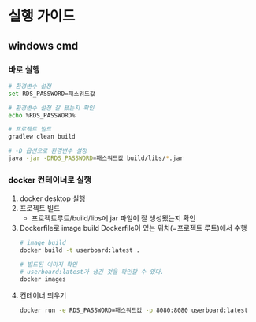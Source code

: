 # 실행 가이드
## windows cmd
### 바로 실행
```bash
# 환경변수 설정
set RDS_PASSWORD=패스워드값

# 환경변수 설정 잘 됐는지 확인
echo %RDS_PASSWORD%

# 프로젝트 빌드
gradlew clean build

# -D 옵션으로 환경변수 설정
java -jar -DRDS_PASSWORD=패스워드값 build/libs/*.jar
```
### docker 컨테이너로 실행
1. docker desktop 실행
2. 프로젝트 빌드
   - 프로젝트루트/build/libs에 jar 파일이 잘 생성됐는지 확인
3. Dockerfile로 image build
   Dockerfile이 있는 위치(=프로젝트 루트)에서 수행
   ```bash
   # image build
   docker build -t userboard:latest .
   
   # 빌드된 이미지 확인
   # userboard:latest가 생긴 것을 확인할 수 있다.
   docker images
   ```
4. 컨테이너 띄우기
   ```bash
   docker run -e RDS_PASSWORD=패스워드값 -p 8080:8080 userboard:latest
   ```